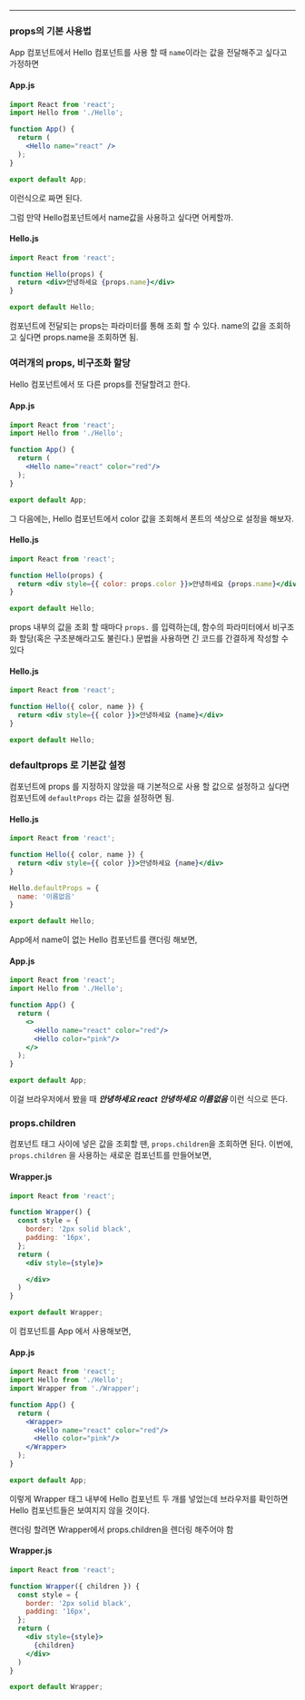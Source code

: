 -----

### props의 기본 사용법

App 컴포넌트에서 Hello 컴포넌트를 사용 할 때 `name`이라는 값을 전달해주고 싶다고 가정하면

#### App.js

```jsx
import React from 'react';
import Hello from './Hello';

function App() {
  return (
    <Hello name="react" />
  );
}

export default App;
```

이런식으로 짜면 된다.

그럼 만약 Hello컴포넌트에서 name값을 사용하고 싶다면 어케할까.

#### Hello.js

```jsx
import React from 'react';

function Hello(props) {
  return <div>안녕하세요 {props.name}</div>
}

export default Hello;
```

컴포넌트에 전달되는 props는 파라미터를 통해 조회 할 수 있다. name의 값을 조회하고 싶다면 props.name을 조회하면 됨.

### 여러개의 props, 비구조화 할당

Hello 컴포넌트에서 또 다른 props를 전달할려고 한다.

#### App.js

```jsx
import React from 'react';
import Hello from './Hello';

function App() {
  return (
    <Hello name="react" color="red"/>
  );
}

export default App;
```

그 다음에는, Hello 컴포넌트에서 color 값을 조회해서 폰트의 색상으로 설정을 해보자.

#### Hello.js

```jsx
import React from 'react';

function Hello(props) {
  return <div style={{ color: props.color }}>안녕하세요 {props.name}</div>
}

export default Hello;
```

props 내부의 값을 조회 할 때마다 `props.` 를 입력하는데, 함수의 파라미터에서 비구조화 할당(혹은 구조분해라고도 불린다.) 문법을 사용하면 긴 코드를 간결하게 작성할 수 있다

#### Hello.js

```jsx
import React from 'react';

function Hello({ color, name }) {
  return <div style={{ color }}>안녕하세요 {name}</div>
}

export default Hello;
```

### defaultprops 로 기본값 설정

컴포넌트에 props 를 지정하지 않았을 때 기본적으로 사용 할 값으로 설정하고 싶다면 컴포넌트에 `defaultProps` 라는 값을 설정하면 됨.

#### Hello.js

```jsx
import React from 'react';

function Hello({ color, name }) {
  return <div style={{ color }}>안녕하세요 {name}</div>
}

Hello.defaultProps = {
  name: '이름없음'
}

export default Hello;
```

App에서 name이 없는 Hello 컴포넌트를 랜더링 해보면,

#### App.js

```jsx
import React from 'react';
import Hello from './Hello';

function App() {
  return (
    <>
      <Hello name="react" color="red"/>
      <Hello color="pink"/>
    </>
  );
}

export default App;
```

이걸 브라우저에서 봤을 때
___안녕하세요 react___
***안녕하세요 이름없음***
이런 식으로 뜬다.

### props.children

컴포넌트 태그 사이에 넣은 값을 조회할 땐, `props.children`을 조회하면 된다.
이번에, `props.children` 을 사용하는 새로운 컴포넌트를 만들어보면,

#### Wrapper.js

```jsx
import React from 'react';

function Wrapper() {
  const style = {
    border: '2px solid black',
    padding: '16px',
  };
  return (
    <div style={style}>

    </div>
  )
}

export default Wrapper;
```

이 컴포넌트를 App 에서 사용해보면,

#### App.js

```jsx
import React from 'react';
import Hello from './Hello';
import Wrapper from './Wrapper';

function App() {
  return (
    <Wrapper>
      <Hello name="react" color="red"/>
      <Hello color="pink"/>
    </Wrapper>
  );
}

export default App;
```

이렇게 Wrapper 태그 내부에 Hello 컴포넌트 두 개를 넣었는데 브라우저를 확인하면 Hello 컴포넌트들은 보여지지 않을 것이다. 

랜더링 할려면 Wrapper에서 props.children을 렌더링 해주어야 함

#### Wrapper.js

```jsx
import React from 'react';

function Wrapper({ children }) {
  const style = {
    border: '2px solid black',
    padding: '16px',
  };
  return (
    <div style={style}>
      {children}
    </div>
  )
}

export default Wrapper;
```

